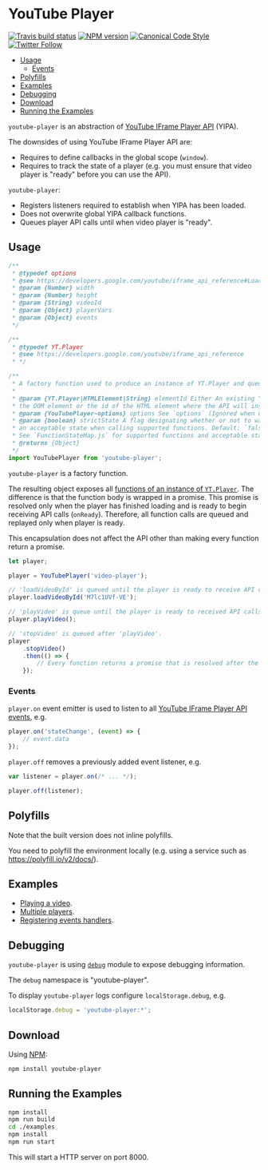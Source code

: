 # YouTube Player

[![Travis build status](http://img.shields.io/travis/gajus/youtube-player/master.svg?style=flat-square)](https://travis-ci.org/gajus/youtube-player)
[![NPM version](http://img.shields.io/npm/v/youtube-player.svg?style=flat-square)](https://www.npmjs.org/package/youtube-player)
[![Canonical Code Style](https://img.shields.io/badge/code%20style-canonical-blue.svg?style=flat-square)](https://github.com/gajus/canonical)
[![Twitter Follow](https://img.shields.io/twitter/follow/kuizinas.svg?style=social&label=Follow)](https://twitter.com/kuizinas)

* [Usage](#usage)
  * [Events](#events)
* [Polyfills](#polyfills)
* [Examples](#examples)
* [Debugging](#debugging)
* [Download](#download)
* [Running the Examples](#running-the-examples)

`youtube-player` is an abstraction of [YouTube IFrame Player API](https://developers.google.com/youtube/iframe_api_reference) (YIPA).

The downsides of using YouTube IFrame Player API are:

* Requires to define callbacks in the global scope (`window`).
* Requires to track the state of a player (e.g. you must ensure that video player is "ready" before you can use the API).

`youtube-player`:

* Registers listeners required to establish when YIPA has been loaded.
* Does not overwrite global YIPA callback functions.
* Queues player API calls until when video player is "ready".

##

## Usage

```js
/**
 * @typedef options
 * @see https://developers.google.com/youtube/iframe_api_reference#Loading_a_Video_Player
 * @param {Number} width
 * @param {Number} height
 * @param {String} videoId
 * @param {Object} playerVars
 * @param {Object} events
 */

/**
 * @typedef YT.Player
 * @see https://developers.google.com/youtube/iframe_api_reference
 * */

/**
 * A factory function used to produce an instance of YT.Player and queue function calls and proxy events of the resulting object.
 *
 * @param {YT.Player|HTMLElement|String} elementId Either An existing YT.Player instance,
 * the DOM element or the id of the HTML element where the API will insert an <iframe>.
 * @param {YouTubePlayer~options} options See `options` (Ignored when using an existing YT.Player instance).
 * @param {boolean} strictState A flag designating whether or not to wait for
 * an acceptable state when calling supported functions. Default: `false`.
 * See `FunctionStateMap.js` for supported functions and acceptable states.
 * @returns {Object}
 */
import YouTubePlayer from 'youtube-player';
```

`youtube-player` is a factory function.

 The resulting object exposes all [functions of an instance of `YT.Player`](https://developers.google.com/youtube/iframe_api_reference#Functions). The difference is that the function body is wrapped in a promise. This promise is resolved only when the player has finished loading and is ready to begin receiving API calls (`onReady`). Therefore, all function calls are queued and replayed only when player is ready.

 This encapsulation does not affect the API other than making every function return a promise.

```js
let player;

player = YouTubePlayer('video-player');

// 'loadVideoById' is queued until the player is ready to receive API calls.
player.loadVideoById('M7lc1UVf-VE');

// 'playVideo' is queue until the player is ready to received API calls and after 'loadVideoById' has been called.
player.playVideo();

// 'stopVideo' is queued after 'playVideo'.
player
    .stopVideo()
    .then(() => {
        // Every function returns a promise that is resolved after the target function has been executed.
    });
```

### Events

`player.on` event emitter is used to listen to all [YouTube IFrame Player API events](https://developers.google.com/youtube/iframe_api_reference#Events), e.g.

```js
player.on('stateChange', (event) => {
    // event.data
});

```

`player.off` removes a previously added event listener, e.g.

```js
var listener = player.on(/* ... */);

player.off(listener);

```

## Polyfills

Note that the built version does not inline polyfills.

You need to polyfill the environment locally (e.g. using a service such as https://polyfill.io/v2/docs/).

## Examples

* [Playing a video](./examples/src/playing-video/index.html).
* [Multiple players](./examples/src/multiple-players/index.html).
* [Registering events handlers](./examples/src/registering-event-handlers/index.html).

## Debugging

`youtube-player` is using [`debug`](https://www.npmjs.com/package/debug) module to expose debugging information.

The `debug` namespace is "youtube-player".

To display `youtube-player` logs configure `localStorage.debug`, e.g.

```js
localStorage.debug = 'youtube-player:*';

```

## Download

Using [NPM](https://www.npmjs.org/):

```sh
npm install youtube-player
```

## Running the Examples

```sh
npm install
npm run build
cd ./examples
npm install
npm run start
```

This will start a HTTP server on port 8000.
